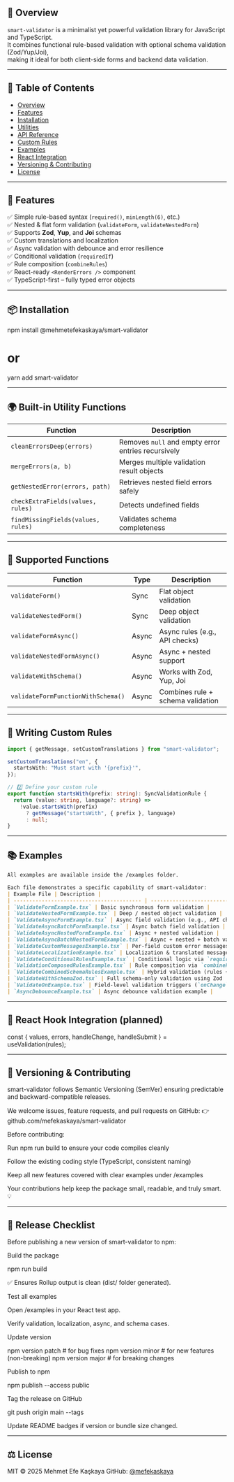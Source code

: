 ## 🧩 Overview

`smart-validator` is a minimalist yet powerful validation library for JavaScript and TypeScript.  
It combines functional rule-based validation with optional schema validation (Zod/Yup/Joi),  
making it ideal for both client-side forms and backend data validation.

---

## 📘 Table of Contents

- [Overview](#-smart-validator)
- [Features](#-features)
- [Installation](#-installation)
- [Utilities](#-built-in-utility-functions)
- [API Reference](#-supported-functions)
- [Custom Rules](#-writing-custom-rules)
- [Examples](#-examples)
- [React Integration](#-react-hook-integration-planned)
- [Versioning & Contributing](#-versioning-&-contributing)
- [License](#-license)

---

## 🚀 Features

✅ Simple rule-based syntax (`required()`, `minLength(6)`, etc.)  
✅ Nested & flat form validation (`validateForm`, `validateNestedForm`)  
✅ Supports **Zod**, **Yup**, and **Joi** schemas  
✅ Custom translations and localization  
✅ Async validation with debounce and error resilience  
✅ Conditional validation (`requiredIf`)  
✅ Rule composition (`combineRules`)  
✅ React-ready `<RenderErrors />` component  
✅ TypeScript-first – fully typed error objects

---

## 📦 Installation

npm install @mehmetefekaskaya/smart-validator

# or

yarn add smart-validator

---

## 🌍 Built-in Utility Functions

| Function                           | Description                                        |
| ---------------------------------- | -------------------------------------------------- |
| `cleanErrorsDeep(errors)`          | Removes `null` and empty error entries recursively |
| `mergeErrors(a, b)`                | Merges multiple validation result objects          |
| `getNestedError(errors, path)`     | Retrieves nested field errors safely               |
| `checkExtraFields(values, rules)`  | Detects undefined fields                           |
| `findMissingFields(values, rules)` | Validates schema completeness                      |

---

## 🧩 Supported Functions

| Function                           | Type  | Description                       |
| ---------------------------------- | ----- | --------------------------------- |
| `validateForm()`                   | Sync  | Flat object validation            |
| `validateNestedForm()`             | Sync  | Deep object validation            |
| `validateFormAsync()`              | Async | Async rules (e.g., API checks)    |
| `validateNestedFormAsync()`        | Async | Async + nested support            |
| `validateWithSchema()`             | Async | Works with Zod, Yup, Joi          |
| `validateFormFunctionWithSchema()` | Async | Combines rule + schema validation |

---

## 🧠 Writing Custom Rules

```ts
import { getMessage, setCustomTranslations } from "smart-validator";

setCustomTranslations("en", {
  startsWith: "Must start with '{prefix}'",
});

// 2️⃣ Define your custom rule
export function startsWith(prefix: string): SyncValidationRule {
  return (value: string, language?: string) =>
    !value.startsWith(prefix)
      ? getMessage("startsWith", { prefix }, language)
      : null;
}
```

---

## 📚 Examples

```md
All examples are available inside the /examples folder.

Each file demonstrates a specific capability of smart-validator:
| Example File | Description |
| ----------------------------------------- | -------------------------------------------------------- |
| `ValidateFormExample.tsx` | Basic synchronous form validation |
| `ValidateNestedFormExample.tsx` | Deep / nested object validation |
| `ValidateAsyncFormExample.tsx` | Async field validation (e.g., API checks) |
| `ValidateAsyncBatchFormExample.tsx` | Async batch field validation |
| `ValidateAsyncNestedFormExample.tsx` | Async + nested validation |
| `ValidateAsyncBatchNestedFormExample.tsx` | Async + nested + batch validation |
| `ValidateCustomMessagesExample.tsx` | Per-field custom error messages |
| `ValidateLocalizationExample.tsx` | Localization & translated messages |
| `ValidateConditionalRulesExample.tsx` | Conditional logic via `requiredIf` |
| `ValidationComposedRulesExample.tsx` | Rule composition via `combineRules` |
| `ValidateCombinedSchemaRulesExample.tsx` | Hybrid validation (rules + schema) |
| `ValidateWithSchemaZod.tsx` | Full schema-only validation using Zod |
| `ValidateOnExample.tsx` | Field-level validation triggers (`onChange`, `onSubmit`) |
| `AsyncDebounceExample.tsx` | Async debounce validation example |
```

---

## 🧩 React Hook Integration (planned)

const { values, errors, handleChange, handleSubmit } = useValidation(rules);

---

## 🧭 Versioning & Contributing

smart-validator follows Semantic Versioning (SemVer) ensuring predictable and backward-compatible releases.

We welcome issues, feature requests, and pull requests on GitHub:
👉 github.com/mefekaskaya/smart-validator

Before contributing:

Run npm run build to ensure your code compiles cleanly

Follow the existing coding style (TypeScript, consistent naming)

Keep all new features covered with clear examples under /examples

Your contributions help keep the package small, readable, and truly smart. 💡

---

## 🚀 Release Checklist

Before publishing a new version of smart-validator to npm:

Build the package

npm run build

✅ Ensures Rollup output is clean (dist/ folder generated).

Test all examples

Open /examples in your React test app.

Verify validation, localization, async, and schema cases.

Update version

npm version patch # for bug fixes
npm version minor # for new features (non-breaking)
npm version major # for breaking changes

Publish to npm

npm publish --access public

Tag the release on GitHub

git push origin main --tags

Update README badges if version or bundle size changed.

---

## ⚖️ License

MIT © 2025 Mehmet Efe Kaşkaya
GitHub: [@mefekaskaya](https://github.com/mefekaskaya)

```

```
